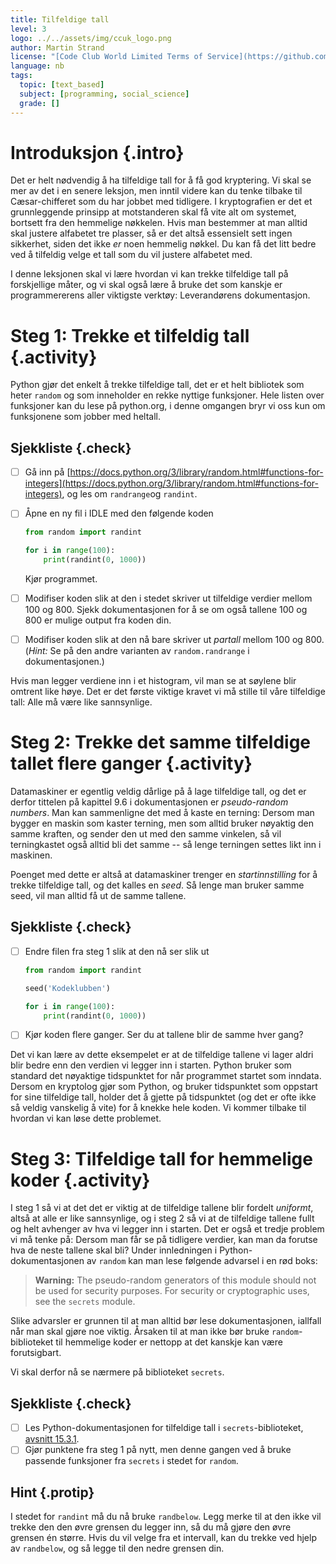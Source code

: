 ```yaml
---
title: Tilfeldige tall
level: 3
logo: ../../assets/img/ccuk_logo.png
author: Martin Strand
license: "[Code Club World Limited Terms of Service](https://github.com/CodeClub/scratch-curriculum/blob/master/LICENSE.md)"
language: nb
tags:
  topic: [text_based]
  subject: [programming, social_science]
  grade: []
---
```


# Introduksjon {.intro}

Det er helt nødvendig å ha tilfeldige tall for å få god kryptering. Vi skal se mer av det i en senere leksjon, men inntil videre kan du tenke tilbake til Cæsar-chifferet som du har jobbet med tidligere. I kryptografien er det et grunnleggende prinsipp at motstanderen skal få vite alt om systemet, bortsett fra den hemmelige nøkkelen. Hvis man bestemmer at man alltid skal justere alfabetet tre plasser, så er det altså essensielt sett ingen sikkerhet, siden det ikke *er* noen hemmelig nøkkel. Du kan få det litt bedre ved å tilfeldig velge et tall som du vil justere alfabetet med.

I denne leksjonen skal vi lære hvordan vi kan trekke tilfeldige tall på forskjellige måter, og vi skal også lære å bruke det som kanskje er programmererens aller viktigste verktøy: Leverandørens dokumentasjon.

# Steg 1: Trekke et tilfeldig tall {.activity}

Python gjør det enkelt å trekke tilfeldige tall, det er et helt bibliotek som heter `random` og som inneholder en rekke nyttige funksjoner. Hele listen over funksjoner kan du lese på python.org, i denne omgangen bryr vi oss kun om funksjonene som jobber med heltall.

## Sjekkliste {.check}

- [ ] Gå inn på [https://docs.python.org/3/library/random.html#functions-for-integers](https://docs.python.org/3/library/random.html#functions-for-integers), og les om `randrange`og `randint`.
- [ ] Åpne en ny fil i IDLE med den følgende koden

  ```python
  from random import randint

  for i in range(100):
      print(randint(0, 1000))
  ```
  Kjør programmet.
- [ ] Modifiser koden slik at den i stedet skriver ut tilfeldige verdier mellom 100 og 800. Sjekk dokumentasjonen for å se om også tallene 100 og 800 er mulige output fra koden din.
- [ ] Modifiser koden slik at den nå bare skriver ut *partall* mellom 100 og 800. (*Hint:* Se på den andre varianten av `random.randrange` i dokumentasjonen.)

Hvis man legger verdiene inn i et histogram, vil man se at søylene blir omtrent like høye. Det er det første viktige kravet vi må stille til våre tilfeldige tall: Alle må være like sannsynlige.

# Steg 2: Trekke det samme tilfeldige tallet flere ganger {.activity}

Datamaskiner er egentlig veldig dårlige på å lage tilfeldige tall, og det er derfor tittelen på kapittel 9.6 i dokumentasjonen er *pseudo-random numbers*. Man kan sammenligne det med å kaste en terning: Dersom man bygger en maskin som kaster terning, men som alltid bruker nøyaktig den samme kraften, og sender den ut med den samme vinkelen, så vil terningkastet også alltid bli det samme -- så lenge terningen settes likt inn i maskinen.

Poenget med dette er altså at datamaskiner trenger en *startinnstilling* for å trekke tilfeldige tall, og det kalles en *seed*. Så lenge man bruker samme seed, vil man alltid få ut de samme tallene.

## Sjekkliste {.check}

- [ ] Endre filen fra steg 1 slik at den nå ser slik ut
  ```python
  from random import randint
  
  seed('Kodeklubben')

  for i in range(100):
      print(randint(0, 1000))
  ```
- [ ] Kjør koden flere ganger. Ser du at tallene blir de samme hver gang?

Det vi kan lære av dette eksempelet er at de tilfeldige tallene vi lager aldri blir bedre enn den verdien vi legger inn i starten. Python bruker som standard det nøyaktige tidspunktet for når programmet startet som inndata. Dersom en kryptolog gjør som Python, og bruker tidspunktet som oppstart for sine tilfeldige tall, holder det å gjette på tidspunktet (og det er ofte ikke så veldig vanskelig å vite) for å knekke hele koden. Vi kommer tilbake til hvordan vi kan løse dette problemet.

# Steg 3: Tilfeldige tall for hemmelige koder {.activity}

I steg 1 så vi at det det er viktig at de tilfeldige tallene blir fordelt *uniformt*, altså at alle er like sannsynlige, og i steg 2 så vi at de tilfeldige tallene fullt og helt avhenger av hva vi legger inn i starten. Det er også et tredje problem vi må tenke på: Dersom man får se på tidligere verdier, kan man da forutse hva de neste tallene skal bli? Under innledningen i Python-dokumentasjonen av `random` kan man lese følgende advarsel i en rød boks:

> **Warning:** The pseudo-random generators of this module should not be used for security purposes. For security or cryptographic uses, see the `secrets` module.

Slike advarsler er grunnen til at man alltid bør lese dokumentasjonen, iallfall når man skal gjøre noe viktig. Årsaken til at man ikke bør bruke `random`-biblioteket til hemmelige koder er nettopp at det kanskje kan være forutsigbart.

Vi skal derfor nå se nærmere på biblioteket `secrets`.

## Sjekkliste {.check}

- [ ] Les Python-dokumentasjonen for tilfeldige tall i `secrets`-biblioteket, [avsnitt 15.3.1](https://docs.python.org/3/library/secrets.html#random-numbers).
- [ ] Gjør punktene fra steg 1 på nytt, men denne gangen ved å bruke passende funksjoner fra `secrets` i stedet for `random`.

## Hint {.protip}
I stedet for `randint` må du nå bruke `randbelow`. Legg merke til at den ikke vil trekke den den øvre grensen du legger inn, så du må gjøre den øvre grensen én større. Hvis du vil velge fra et intervall, kan du trekke ved hjelp av `randbelow`, og så legge til den nedre grensen din.
